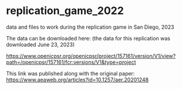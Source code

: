 # replication_game_2022
 data and files to work during the replication game in San Diego, 2023
 
 The data can be downloaded here:
 (the data for this replication was downloaded June 23, 2023)
 
 https://www.openicpsr.org/openicpsr/project/157161/version/V1/view?path=/openicpsr/157161/fcr:versions/V1&type=project
 
 This link was published along with the original paper: https://www.aeaweb.org/articles?id=10.1257/aer.20201248
 
